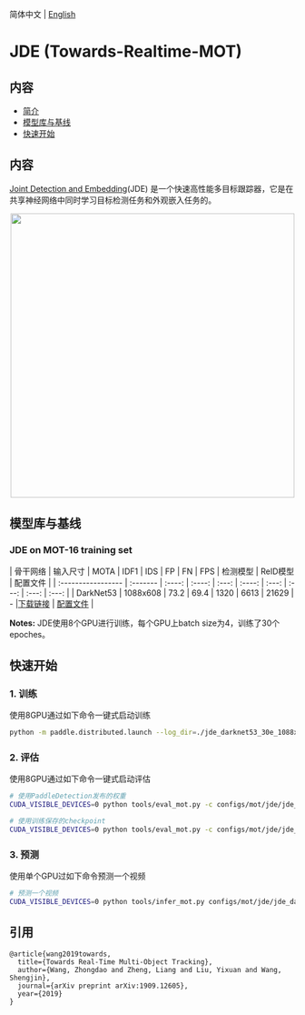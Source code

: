 简体中文 | [English](README.md)

# JDE (Towards-Realtime-MOT)

## 内容
- [简介](#简介)
- [模型库与基线](#模型库与基线)
- [快速开始](#快速开始)


## 内容

[Joint Detection and Embedding](https://arxiv.org/abs/1909.12605)(JDE) 是一个快速高性能多目标跟踪器，它是在共享神经网络中同时学习目标检测任务和外观嵌入任务的。
<div align="center">
  <img src="../../../../docs/images/mot16_jde.gif" width=500 />
</div>

## 模型库与基线

### JDE on MOT-16 training set

| 骨干网络            | 输入尺寸 | MOTA | IDF1 | IDS | FP | FN | FPS | 检测模型 | ReID模型 | 配置文件 |
| :----------------- | :------- | :----: | :----: | :---: | :----: | :---: | :---: | :---: | :---: |
| DarkNet53          | 1088x608 |  73.2  |  69.4  | 1320  |  6613  | 21629 |   -   |[下载链接](https://paddledet.bj.bcebos.com/models/mot/jde_darknet53_30e_1088x608.pdparams) | [配置文件](https://github.com/PaddlePaddle/PaddleDetection/tree/develop/configs/mot/jde/jde_darknet53_30e_1088x608.yml) |

**Notes:**
 JDE使用8个GPU进行训练，每个GPU上batch size为4，训练了30个epoches。

## 快速开始

### 1. 训练

使用8GPU通过如下命令一键式启动训练

```bash
python -m paddle.distributed.launch --log_dir=./jde_darknet53_30e_1088x608/ --gpus 0,1,2,3,4,5,6,7 tools/train.py -c configs/mot/jde/jde_darknet53_30e_1088x608.yml &>jde_darknet53_30e_1088x608.log 2>&1 &
```

### 2. 评估

使用8GPU通过如下命令一键式启动评估

```bash
# 使用PaddleDetection发布的权重
CUDA_VISIBLE_DEVICES=0 python tools/eval_mot.py -c configs/mot/jde/jde_darknet53_30e_1088x608.yml -o weights=https://paddledet.bj.bcebos.com/models/mot/jde_darknet53_30e_1088x608.pdparams

# 使用训练保存的checkpoint
CUDA_VISIBLE_DEVICES=0 python tools/eval_mot.py -c configs/mot/jde/jde_darknet53_30e_1088x608.yml -o weights=output/jde_darknet53_30e_1088x608/model_final
```

### 3. 预测

使用单个GPU过如下命令预测一个视频

```bash
# 预测一个视频
CUDA_VISIBLE_DEVICES=0 python tools/infer_mot.py configs/mot/jde/jde_darknet53_30e_1088x608.yml -o weights=https://paddledet.bj.bcebos.com/models/mot/jde_darknet53_30e_1088x608.pdparams --video_file={your video name}.mp4

```
## 引用
```
@article{wang2019towards,
  title={Towards Real-Time Multi-Object Tracking},
  author={Wang, Zhongdao and Zheng, Liang and Liu, Yixuan and Wang, Shengjin},
  journal={arXiv preprint arXiv:1909.12605},
  year={2019}
}
```
